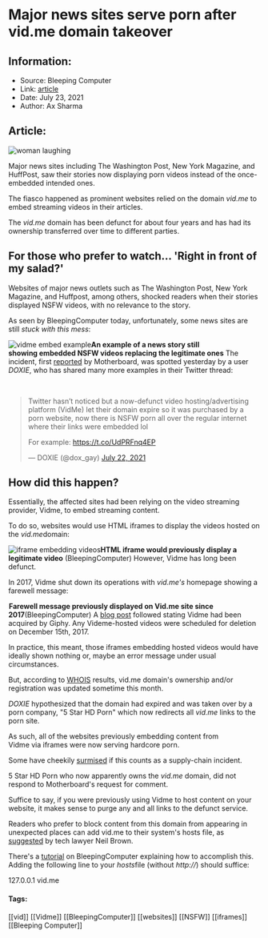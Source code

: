 # Major news sites serve porn after vid.me domain takeover
### 

## Information:
+ Source: Bleeping Computer
+ Link: [article](https://www.bleepingcomputer.com/news/technology/major-news-sites-serve-porn-after-vidme-domain-takeover/)
+ Date: July 23, 2021
+ Author: Ax Sharma


## Article:
![woman laughing](https://www.bleepstatic.com/content/hl-images/2021/01/08/woman-laughing.jpg)


Major news sites including The Washington Post, New York Magazine, and HuffPost, saw their stories now displaying porn videos instead of the once-embedded intended ones.


The fiasco happened as prominent websites relied on the domain *vid.me* to embed streaming videos in their articles.



The *vid.me* domain has been defunct for about four years and has had its ownership transferred over time to different parties.


For those who prefer to watch... 'Right in front of my salad?'
--------------------------------------------------------------


Websites of major news outlets such as The Washington Post, New York Magazine, and Huffpost, among others, shocked readers when their stories displayed NSFW videos, with no relevance to the story.


As seen by BleepingComputer today, unfortunately, some news sites are still *stuck with this mess*:



![vidme embed example](https://www.bleepstatic.com/images/news/u/1164866/2021/Jul-2021/vidme-embed/vidme-example.jpg)**An example of a news story still showing embedded NSFW videos replacing the legitimate ones**​​​​​
The incident, first [reported](http://www.vice.com/en/article/qj8xz3/a-defunct-video-hosting-site-is-flooding-normal-websites-with-hardcore-porn) by Motherboard, was spotted yesterday by a user *DOXIE*, who has shared many more examples in their Twitter thread:


 




> 
> Twitter hasn’t noticed but a now-defunct video hosting/advertising platform (VidMe) let their domain expire so it was purchased by a porn website, now there is NSFW porn all over the regular internet where their links were embedded lol  
>   
> 
> For example: <https://t.co/UdPRFnq4EP>
> 
> 
> — DOXIE (@dox\_gay) [July 22, 2021](https://twitter.com/dox_gay/status/1418189401188970503?ref_src=twsrc%5Etfw)


How did this happen?
--------------------


Essentially, the affected sites had been relying on the video streaming provider, Vidme, to embed streaming content.


To do so, websites would use HTML iframes to display the videos hosted on the *vid.me*domain:



![iframe embedding videos](https://www.bleepstatic.com/images/news/u/1164866/2021/Jul-2021/vidme-embed/vidme-iframe.jpg)**HTML iframe would previously display a legitimate video** (BleepingComputer)
However, Vidme has long been defunct. 


In 2017, Vidme shut down its operations with *vid.me's* homepage showing a farewell message:



![vidme site farewell](data:image/gif;base64,R0lGODlhAQABAAAAACH5BAEKAAEALAAAAAABAAEAAAICTAEAOw==)**Farewell message previously displayed on Vid.me site since 2017**(BleepingComputer)
A [blog post](https://medium.com/vidme/goodbye-for-now-120b40becafa) followed stating Vidme had been acquired by Giphy. Any Videme-hosted videos were scheduled for deletion on December 15th, 2017.


In practice, this meant, those iframes embedding hosted videos would have ideally shown nothing or, maybe an error message under usual circumstances.


But, according to [WHOIS](https://uk.godaddy.com/whois/results.aspx?checkAvail=1&domain=vid.me) results, vid.me domain's ownership and/or registration was updated sometime this month.


*DOXIE* hypothesized that the domain had expired and was taken over by a porn company, "5 Star HD Porn" which now redirects all *vid.me* links to the porn site.


As such, all of the websites previously embedding content from Vidme via iframes were now serving hardcore porn.


Some have cheekily [surmised](https://twitter.com/campuscodi/status/1418330548439855105) if this counts as a supply-chain incident.


5 Star HD Porn who now apparently owns the *vid.me* domain, did not respond to Motherboard's request for comment.


Suffice to say, if you were previously using Vidme to host content on your website, it makes sense to purge any and all links to the defunct service.


Readers who prefer to block content from this domain from appearing in unexpected places can add vid.me to their system's hosts file, as [suggested](https://twitter.com/neil_neilzone/status/1418444683936731136) by tech lawyer Neil Brown.


There's a [tutorial](https://www.bleepingcomputer.com/tutorials/hosts-files-explained/) on BleepingComputer explaining how to accomplish this. Adding the following line to your *hosts*file (without *http://*) should suffice:


127.0.0.1 vid.me


#### Tags:
[[vid]] [[Vidme]] [[BleepingComputer]] [[websites]] [[NSFW]] [[iframes]] [[Bleeping Computer]]
